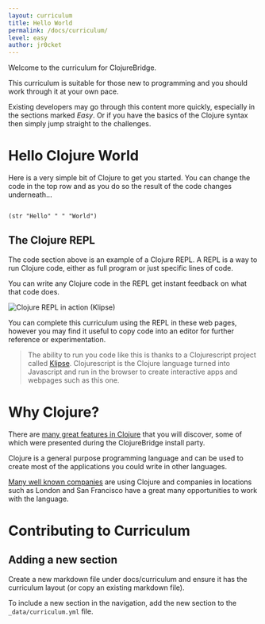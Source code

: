 ```yaml
---
layout: curriculum
title: Hello World 
permalink: /docs/curriculum/
level: easy
author: jr0cket
---
```


Welcome to the curriculum for ClojureBridge.

This curriculum is suitable for those new to programming and you should work through it at your own pace.

Existing developers may go through this content more quickly, especially in the sections marked _Easy_.  Or if you have the basics of the Clojure syntax then simply jump straight to the challenges.


# Hello Clojure World

Here is a very simple bit of Clojure to get you started.  You can change the code in the top row and as you do so the result of the code changes underneath...

<!-- Using expression evaluation fix to make string appear as a value in klipse -->
<pre><code class="language-klipse" data-eval-context="expr">
(str "Hello" " " "World")
</code></pre>


## The Clojure REPL

The code section above is an example of a Clojure REPL.  A REPL is a way to run Clojure code, either as full program or just specific lines of code.

You can write any Clojure code in the REPL get instant feedback on what that code does.

![Clojure REPL in action (Klipse)](https://raw.githubusercontent.com/viebel/klipse/master/images/clojure-snippet.gif)

You can complete this curriculum using the REPL in these web pages, however you may find it useful to copy code into an editor for further reference or experimentation.

> The ability to run you code like this is thanks to a Clojurescript project called [Klipse](https://github.com/viebel/klipse).  Clojurescript is the Clojure language turned into Javascript and run in the browser to create interactive apps and webpages such as this one.


# Why Clojure?

There are [many great features in Clojure](http://practicalli.github.io/clojure/overview/) that you will discover, some of which were presented during the ClojureBridge install party.

Clojure is a general purpose programming language and can be used to create most of the applications you could write in other languages.

[Many well known companies](http://practicalli.github.io/clojure/overview/who-uses-clojure.html) are using Clojure and companies in locations such as London and San Francisco have a great many opportunities to work with the language.


# Contributing to Curriculum

## Adding a new section 

Create a new markdown file under docs/curriculum and ensure it has the curriculum layout (or copy an existing markdown file).

To include a new section in the navigation, add the new section to the `_data/curriculum.yml` file.
